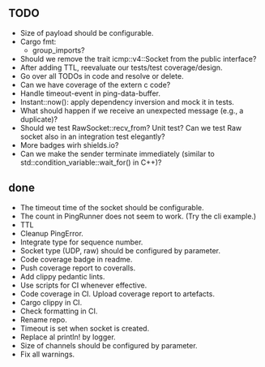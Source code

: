 ## TODO

- Size of payload should be configurable.
- Cargo fmt:
  - group_imports?
- Should we remove the trait icmp::v4::Socket from the public interface?
- After adding TTL, reevaluate our tests/test coverage/design.
- Go over all TODOs in code and resolve or delete.
- Can we have coverage of the extern c code?
- Handle timeout-event in ping-data-buffer.
- Instant::now(): apply dependency inversion and mock it in tests.
- What should happen if we receive an unexpected message (e.g., a duplicate)?
- Should we test RawSocket::recv_from? Unit test? Can we test Raw socket also in an integration test elegantly?
- More badges wirh shields.io?
- Can we make the sender terminate immediately (similar to std::condition_variable::wait_for() in C++)?

## done

- The timeout time of the socket should be configurable.
- The count in PingRunner does not seem to work. (Try the cli example.)
- TTL
- Cleanup PingError.
- Integrate type for sequence number.
- Socket type (UDP, raw) should be configured by parameter.
- Code coverage badge in readme.
- Push coverage report to coveralls.
- Add clippy pedantic lints.
- Use scripts for CI whenever effective.
- Code coverage in CI. Upload coverage report to artefacts.
- Cargo clippy in CI.
- Check formatting in CI.
- Rename repo.
- Timeout is set when socket is created.
- Replace al println! by logger.
- Size of channels should be configured by parameter.
- Fix all warnings.
